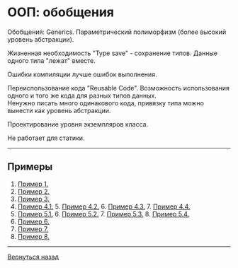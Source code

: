 # ООП: обобщения

Обобщения: Generics. Параметрический полиморфизм (более высокий уровень абстракции).

Жизненная необходимость "Type save" - сохранение типов. Данные одного типа "лежат" вместе.

Ошибки компиляции лучше ошибок выполнения.

Переиспользование кода "Reusable Code". Возможность использования одного и того же кода для разных типов данных.  
Ненужно писать много одинакового кода, привязку типа можно вынести как уровень абстракции.

Проектирование уровня экземпляров класса.

Не работает для статики.

---

## Примеры

1. [Пример 1.](<Example_1/Program.java>)
2. [Пример 2.](<Example_2/Program.java>)
3. [Пример 3.](<Example_3/Program.java>)
4. [Пример 4.1.](<Example_4/V1/Program.java>)
   5. [Пример 4.2.](<Example_4/V2/Program.java>)
   6. [Пример 4.3.](<Example_4/V3/Program.java>)
   7. [Пример 4.4.](<Example_4/V4/Program.java>)
5. [Пример 5.1.](<Example_5/Ex001_Pair.java>)
   6. [Пример 5.2.](<Example_5/Ex002_MultiPair.java>)
   7. [Пример 5.3.](<Example_5/Ex003_GenericMethod.java>)
   8. [Пример 5.4.](<Example_5/Ex004_GenericTest.java>)
6. [Пример 6.](<Example_6/Ex001_Game.java>)
7. [Пример 7.](<Example_7/Ex002_Game.java>)
8. [Пример 8.](<Example_8/Ex003_Game.java>)

---
[Вернуться назад](<../Object-oriented_programming.md>)